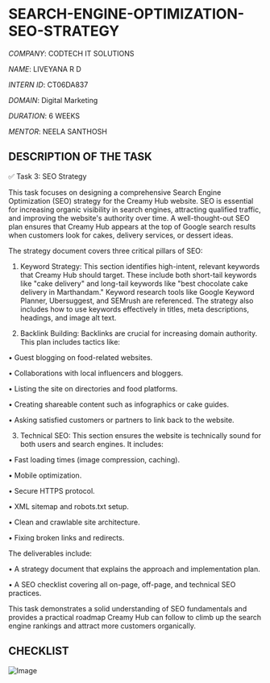 # SEARCH-ENGINE-OPTIMIZATION-SEO-STRATEGY

*COMPANY*: CODTECH IT SOLUTIONS

*NAME*: LIVEYANA R D

*INTERN ID*: CT06DA837

*DOMAIN*: Digital Marketing

*DURATION*: 6 WEEKS

*MENTOR*: NEELA SANTHOSH

## DESCRIPTION OF THE TASK

✅ Task 3: SEO Strategy

This task focuses on designing a comprehensive Search Engine Optimization (SEO) strategy for the Creamy Hub website. SEO is essential for increasing organic visibility in search engines, attracting qualified traffic, and improving the website's authority over time. A well-thought-out SEO plan ensures that Creamy Hub appears at the top of Google search results when customers look for cakes, delivery services, or dessert ideas.

The strategy document covers three critical pillars of SEO:

1.	Keyword Strategy: This section identifies high-intent, relevant keywords that Creamy Hub should target. These include both short-tail keywords like "cake delivery" and long-tail keywords like "best chocolate cake delivery in Marthandam." Keyword research tools like Google Keyword Planner, Ubersuggest, and SEMrush are referenced. The strategy also includes how to use keywords effectively in titles, meta descriptions, headings, and image alt text.
  
2.	Backlink Building: Backlinks are crucial for increasing domain authority. This plan includes tactics like:
   
•	Guest blogging on food-related websites.

•	Collaborations with local influencers and bloggers.

•	Listing the site on directories and food platforms.

•	Creating shareable content such as infographics or cake guides.

•	Asking satisfied customers or partners to link back to the website.

3.	Technical SEO: This section ensures the website is technically sound for both users and search engines. It includes:
   
•	Fast loading times (image compression, caching).

•	Mobile optimization.

•	Secure HTTPS protocol.

•	XML sitemap and robots.txt setup.

•	Clean and crawlable site architecture.

•	Fixing broken links and redirects.

The deliverables include:

•	A strategy document that explains the approach and implementation plan.

•	A SEO checklist covering all on-page, off-page, and technical SEO practices.

This task demonstrates a solid understanding of SEO fundamentals and provides a practical roadmap Creamy Hub can follow to climb up the search engine rankings and attract more customers organically.

## CHECKLIST

![Image](https://github.com/user-attachments/assets/5555052d-5fd1-40f3-9a36-0fa3c2ab3d34)
